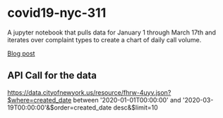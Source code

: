 # covid19-nyc-311

A jupyter notebook that pulls data for January 1 through March 17th and iterates over complaint types to create a chart of daily call volume.

[Blog post](https://medium.com/qri-io/consumer-noise-housing-complaints-on-the-rise-as-covid-19-hits-nyc-and-other-early-trends-1955aa3207fe)


## API Call for the data
https://data.cityofnewyork.us/resource/fhrw-4uyv.json?$where=created_date between '2020-01-01T00:00:00' and '2020-03-19T00:00:00'&$order=created_date desc&$limit=10
